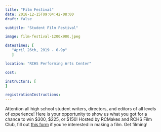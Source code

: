 ```yaml
---
title: "Film Festival"
date: 2018-12-15T09:04:42-08:00
draft: false

subtitle: "Student Film Festival"

image: film-festival-1200x900.jpeg

datesTimes: [ 
   "April 26th, 2019 - 6-9p"
   ]

location: "RCHS Performing Arts Center"

cost:

instructors: [
]

registrationInstructions: 
---
```

Attention all high school student writers, directors, and editors of all levels of experience! Here is your opportunity to show us what you got for a chance to win $300, $225, or $150! Hosted by RCMakes and RCHS Film Club, fill out [this form](https://goo.gl/forms/760yT8PAx7OxNjH42) if you're interested in making a film. Get filming!
